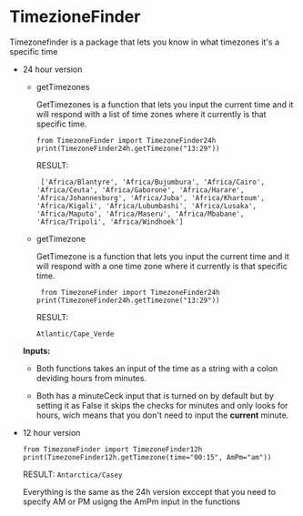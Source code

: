 # TimezioneFinder

Timezonefinder is a package that lets you know in what timezones it's a specific time

* 24 hour version 

    * getTimezones

        GetTimezones is a function that lets you input the current time and it will respond with a list of time zones where it currently is that specific time.


        `from TimezoneFinder import TimezoneFinder24h
        print(TimezoneFinder24h.getTimezone("13:29"))`


        RESULT:

        `
        ['Africa/Blantyre', 'Africa/Bujumbura', 'Africa/Cairo', 'Africa/Ceuta', 'Africa/Gaborone', 'Africa/Harare', 'Africa/Johannesburg', 'Africa/Juba', 'Africa/Khartoum', 'Africa/Kigali', 'Africa/Lubumbashi', 'Africa/Lusaka', 'Africa/Maputo', 'Africa/Maseru', 'Africa/Mbabane', 'Africa/Tripoli', 'Africa/Windhoek']`



    * getTimezone

        GetTimezone is a function that lets you input the current time and it will respond with a one time zone where it currently is that specific time.
        
        
            
        `
        from TimezoneFinder import TimezoneFinder24h
        print(TimezoneFinder24h.getTimezone("13:29"))`


        RESULT:

        `Atlantic/Cape_Verde`
    
    **Inputs:**

    * Both functions takes an input of the time as a string with a colon deviding hours from minutes.

    
    * Both has a minuteCeck input that is turned on by default but by setting it as False it skips the checks for minutes and only looks for hours, wich means that you don't need to input the **current** minute.  



* 12 hour version

    `from TimezoneFinder import TimezoneFinder12h
   print(TimezoneFinder12h.getTimezone(time="00:15", AmPm="am"))`

   RESULT:
    `Antarctica/Casey`

    Everything is the same as the 24h version exccept that you need to specify AM or PM usigng the AmPm input in the functions